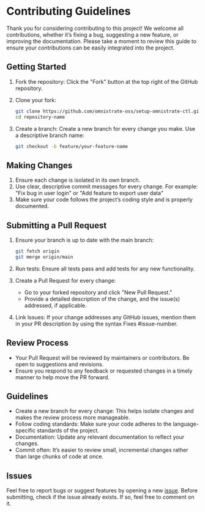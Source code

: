 # Contributing Guidelines

Thank you for considering contributing to this project! We welcome all
contributions, whether it’s fixing a bug, suggesting a new feature, or improving
the documentation. Please take a moment to review this guide to ensure your
contributions can be easily integrated into the project.

## Getting Started

1. Fork the repository: Click the "Fork" button at the top right of the GitHub
   repository.
1. Clone your fork:

   ```bash
   git clone https://github.com/omnistrate-oss/setup-omnistrate-ctl.git
   cd repository-name
   ```

1. Create a branch: Create a new branch for every change you make. Use a
   descriptive branch name:

   ```bash
   git checkout -b feature/your-feature-name
   ```

## Making Changes

1. Ensure each change is isolated in its own branch.
1. Use clear, descriptive commit messages for every change. For example: "Fix
   bug in user login" or "Add feature to export user data"
1. Make sure your code follows the project’s coding style and is properly
   documented.

## Submitting a Pull Request

1. Ensure your branch is up to date with the main branch:

   ```bash
   git fetch origin
   git merge origin/main
   ```

1. Run tests: Ensure all tests pass and add tests for any new functionality.
1. Create a Pull Request for every change:
   - Go to your forked repository and click "New Pull Request."
   - Provide a detailed description of the change, and the issue(s) addressed,
     if applicable.
1. Link Issues: If your change addresses any GitHub issues, mention them in your
   PR description by using the syntax Fixes #issue-number.

## Review Process

- Your Pull Request will be reviewed by maintainers or contributors. Be open to
  suggestions and revisions.
- Ensure you respond to any feedback or requested changes in a timely manner to
  help move the PR forward.

## Guidelines

- Create a new branch for every change: This helps isolate changes and makes the
  review process more manageable.
- Follow coding standards: Make sure your code adheres to the language-specific
  standards of the project.
- Documentation: Update any relevant documentation to reflect your changes.
- Commit often: It’s easier to review small, incremental changes rather than
  large chunks of code at once.

## Issues

Feel free to report bugs or suggest features by opening a new
[issue](https://github.com/omnistrate-oss/setup-omnistrate-ctl/issues). Before
submitting, check if the issue already exists. If so, feel free to comment on
it.
